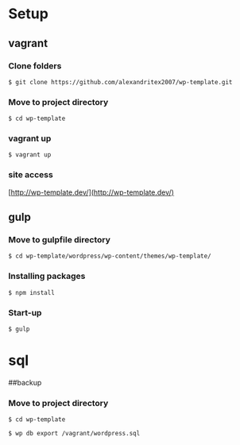 # Setup

## vagrant

### Clone folders
```
$ git clone https://github.com/alexandritex2007/wp-template.git
```
### Move to project directory
```
$ cd wp-template
```
### vagrant up
```
$ vagrant up
```
### site access

[http://wp-template.dev/](http://wp-template.dev/)

## gulp

### Move to gulpfile directory
```
$ cd wp-template/wordpress/wp-content/themes/wp-template/
```
### Installing packages
```
$ npm install
```
### Start-up
```
$ gulp
```

# sql

##backup

### Move to project directory
```
$ cd wp-template
```
```
$ wp db export /vagrant/wordpress.sql
```
